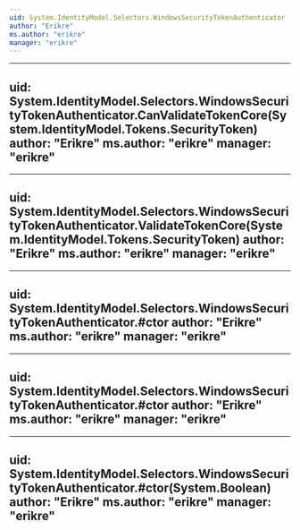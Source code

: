 ```yaml
---
uid: System.IdentityModel.Selectors.WindowsSecurityTokenAuthenticator
author: "Erikre"
ms.author: "erikre"
manager: "erikre"
---
```


---
uid: System.IdentityModel.Selectors.WindowsSecurityTokenAuthenticator.CanValidateTokenCore(System.IdentityModel.Tokens.SecurityToken)
author: "Erikre"
ms.author: "erikre"
manager: "erikre"
---

---
uid: System.IdentityModel.Selectors.WindowsSecurityTokenAuthenticator.ValidateTokenCore(System.IdentityModel.Tokens.SecurityToken)
author: "Erikre"
ms.author: "erikre"
manager: "erikre"
---

---
uid: System.IdentityModel.Selectors.WindowsSecurityTokenAuthenticator.#ctor
author: "Erikre"
ms.author: "erikre"
manager: "erikre"
---

---
uid: System.IdentityModel.Selectors.WindowsSecurityTokenAuthenticator.#ctor
author: "Erikre"
ms.author: "erikre"
manager: "erikre"
---

---
uid: System.IdentityModel.Selectors.WindowsSecurityTokenAuthenticator.#ctor(System.Boolean)
author: "Erikre"
ms.author: "erikre"
manager: "erikre"
---
